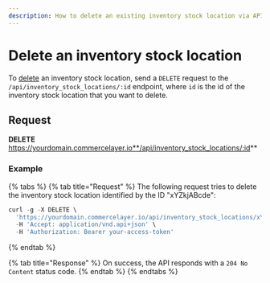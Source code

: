 ```yaml
---
description: How to delete an existing inventory stock location via API
---
```


# Delete an inventory stock location

To <a href="https://docs.commercelayer.io/developers/deleting-resources" target="_blank">delete</a> an inventory stock location, send a `DELETE` request to the `/api/inventory_stock_locations/:id` endpoint, where `id` is the id of the inventory stock location that you want to delete.

## Request

**DELETE** https://yourdomain.commercelayer.io**/api/inventory_stock_locations/:id**

### Example

{% tabs %}
{% tab title="Request" %}
The following request tries to delete the inventory stock location identified by the ID "xYZkjABcde":

```javascript
curl -g -X DELETE \
  'https://yourdomain.commercelayer.io/api/inventory_stock_locations/xYZkjABcde' \
  -H 'Accept: application/vnd.api+json' \
  -H 'Authorization: Bearer your-access-token'
```
{% endtab %}

{% tab title="Response" %}
On success, the API responds with a `204 No Content` status code.
{% endtab %}
{% endtabs %}

